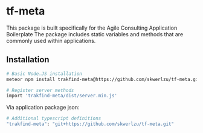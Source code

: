 # tf-meta
<div id="top">
This package is built specifically for the Agile Consulting Application Boilerplate
The package includes static variables and methods that are commonly used within applications.
</div>

Installation
------------------

```bash
# Basic Node.JS installation
meteor npm install trakfind-meta@https://github.com/skwerlzu/tf-meta.git

# Register server methods
import 'trakfind-meta/dist/server.min.js'
```

Via application package json:

```bash
# Additional typescript definitions
"trakfind-meta": "git+https://github.com/skwerlzu/tf-meta.git"
```

